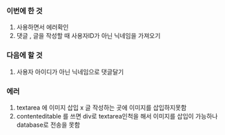 ### 이번에 한 것

1. 사용하면서 에러확인
2. 댓글 , 글을 작성할 때 사용자ID가 아닌 닉네임을 가져오기

### 다음에 할 것

1. 사용자 아이디가 아닌 닉네임으로 댓글달기

### 에러

1. textarea 에 이미지 삽입 x 글 작성하는 곳에 이미지를 삽입하지못함
2. contenteditable 를 쓰면 div로 textarea인척을 해서 이미지를 삽입이 가능하나 database로 전송을 못함

